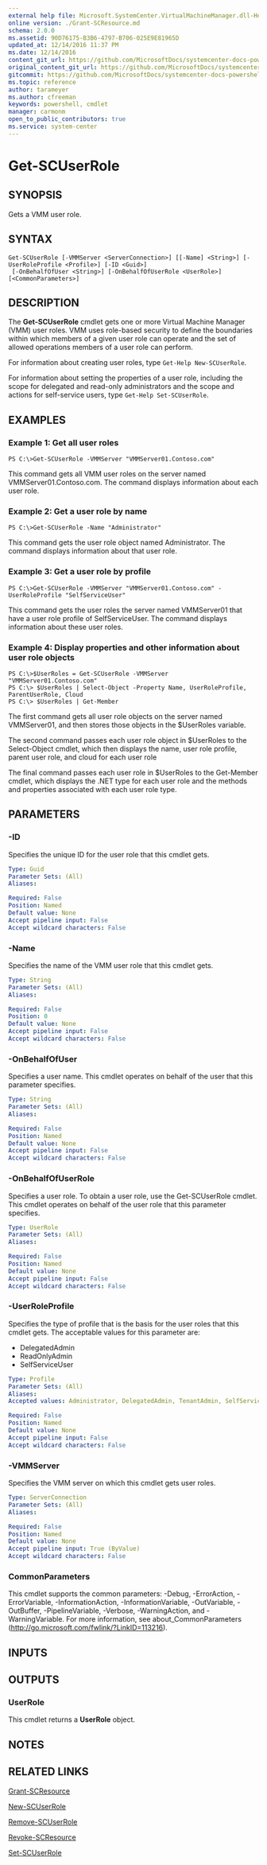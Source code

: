 ```yaml
---
external help file: Microsoft.SystemCenter.VirtualMachineManager.dll-Help.xml
online version: ./Grant-SCResource.md
schema: 2.0.0
ms.assetid: 90D76175-B3B6-4797-B706-025E9E81965D
updated_at: 12/14/2016 11:37 PM
ms.date: 12/14/2016
content_git_url: https://github.com/MicrosoftDocs/systemcenter-docs-powershell/blob/master/systemcenter-cmdlets/SystemCenter2016/VirtualMachineManager/v1/Get-SCUserRole.md
original_content_git_url: https://github.com/MicrosoftDocs/systemcenter-docs-powershell/blob/master/systemcenter-cmdlets/SystemCenter2016/VirtualMachineManager/v1/Get-SCUserRole.md
gitcommit: https://github.com/MicrosoftDocs/systemcenter-docs-powershell/blob/ddd0fefc9adaabb9394eb6c21b33370913d1830d/systemcenter-cmdlets/SystemCenter2016/VirtualMachineManager/v1/Get-SCUserRole.md
ms.topic: reference
author: tarameyer
ms.author: cfreeman
keywords: powershell, cmdlet
manager: carmonm
open_to_public_contributors: true
ms.service: system-center
---
```


# Get-SCUserRole

## SYNOPSIS
Gets a VMM user role.

## SYNTAX

```
Get-SCUserRole [-VMMServer <ServerConnection>] [[-Name] <String>] [-UserRoleProfile <Profile>] [-ID <Guid>]
 [-OnBehalfOfUser <String>] [-OnBehalfOfUserRole <UserRole>] [<CommonParameters>]
```

## DESCRIPTION
The **Get-SCUserRole** cmdlet gets one or more Virtual Machine Manager (VMM) user roles.
VMM uses role-based security to define the boundaries within which members of a given user role can operate and the set of allowed operations members of a user role can perform.

For information about creating user roles, type `Get-Help New-SCUserRole`.

For information about setting the properties of a user role, including the scope for delegated and read-only administrators and the scope and actions for self-service users, type `Get-Help Set-SCUserRole`.

## EXAMPLES

### Example 1: Get all user roles
```
PS C:\>Get-SCUserRole -VMMServer "VMMServer01.Contoso.com"
```

This command gets all VMM user roles on the server named VMMServer01.Contoso.com.
The command displays information about each user role.

### Example 2: Get a user role by name
```
PS C:\>Get-SCUserRole -Name "Administrator"
```

This command gets the user role object named Administrator.
The command displays information about that user role.

### Example 3: Get a user role by profile
```
PS C:\>Get-SCUserRole -VMMServer "VMMServer01.Contoso.com" -UserRoleProfile "SelfServiceUser"
```

This command gets the user roles the server named VMMServer01 that have a user role profile of SelfServiceUser.
The command displays information about these user roles.

### Example 4: Display properties and other information about user role objects
```
PS C:\>$UserRoles = Get-SCUserRole -VMMServer "VMMServer01.Contoso.com"
PS C:\> $UserRoles | Select-Object -Property Name, UserRoleProfile, ParentUserRole, Cloud
PS C:\> $UserRoles | Get-Member
```

The first command gets all user role objects on the server named VMMServer01, and then stores those objects in the $UserRoles variable.

The second command passes each user role object in $UserRoles to the Select-Object cmdlet, which then displays the name, user role profile, parent user role, and cloud for each user role

The final command passes each user role in $UserRoles to the Get-Member cmdlet, which displays the .NET type for each user role and the methods and properties associated with each user role type.

## PARAMETERS

### -ID
Specifies the unique ID for the user role that this cmdlet gets.

```yaml
Type: Guid
Parameter Sets: (All)
Aliases: 

Required: False
Position: Named
Default value: None
Accept pipeline input: False
Accept wildcard characters: False
```

### -Name
Specifies the name of the VMM user role that this cmdlet gets.

```yaml
Type: String
Parameter Sets: (All)
Aliases: 

Required: False
Position: 0
Default value: None
Accept pipeline input: False
Accept wildcard characters: False
```

### -OnBehalfOfUser
Specifies a user name.
This cmdlet operates on behalf of the user that this parameter specifies.

```yaml
Type: String
Parameter Sets: (All)
Aliases: 

Required: False
Position: Named
Default value: None
Accept pipeline input: False
Accept wildcard characters: False
```

### -OnBehalfOfUserRole
Specifies a user role.
To obtain a user role, use the Get-SCUserRole cmdlet.
This cmdlet operates on behalf of the user role that this parameter specifies.

```yaml
Type: UserRole
Parameter Sets: (All)
Aliases: 

Required: False
Position: Named
Default value: None
Accept pipeline input: False
Accept wildcard characters: False
```

### -UserRoleProfile
Specifies the type of profile that is the basis for the user roles that this cmdlet gets.
The acceptable values for this parameter are:

- DelegatedAdmin
- ReadOnlyAdmin
- SelfServiceUser

```yaml
Type: Profile
Parameter Sets: (All)
Aliases: 
Accepted values: Administrator, DelegatedAdmin, TenantAdmin, SelfServiceUser, ReadOnlyAdmin

Required: False
Position: Named
Default value: None
Accept pipeline input: False
Accept wildcard characters: False
```

### -VMMServer
Specifies the VMM server on which this cmdlet gets user roles.

```yaml
Type: ServerConnection
Parameter Sets: (All)
Aliases: 

Required: False
Position: Named
Default value: None
Accept pipeline input: True (ByValue)
Accept wildcard characters: False
```

### CommonParameters
This cmdlet supports the common parameters: -Debug, -ErrorAction, -ErrorVariable, -InformationAction, -InformationVariable, -OutVariable, -OutBuffer, -PipelineVariable, -Verbose, -WarningAction, and -WarningVariable. For more information, see about_CommonParameters (http://go.microsoft.com/fwlink/?LinkID=113216).

## INPUTS

## OUTPUTS

### UserRole
This cmdlet returns a **UserRole** object.

## NOTES

## RELATED LINKS

[Grant-SCResource](xref:SystemCenter2016/VirtualMachineManager/v1/Grant-SCResource.md)

[New-SCUserRole](xref:SystemCenter2016/VirtualMachineManager/v1/New-SCUserRole.md)

[Remove-SCUserRole](xref:SystemCenter2016/VirtualMachineManager/v1/Remove-SCUserRole.md)

[Revoke-SCResource](xref:SystemCenter2016/VirtualMachineManager/v1/Revoke-SCResource.md)

[Set-SCUserRole](xref:SystemCenter2016/VirtualMachineManager/v1/Set-SCUserRole.md)

